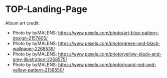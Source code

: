 # TOP-Landing-Page

Album art credit:
- Photo by byMALENS: https://www.pexels.com/photo/art-blue-pattern-design-2157805/
- Photo by byMALENS: https://www.pexels.com/photo/green-and-black-wallpaper-2268535/
- Photo by byMALENS: https://www.pexels.com/photo/yellow-black-and-grey-illustration-2268575/
- Photo by byMALENS: https://www.pexels.com/photo/round-red-and-yellow-pattern-2158550/